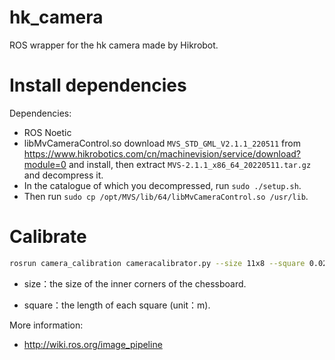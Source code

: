 # hk_camera
ROS wrapper for the hk camera made by Hikrobot.

# Install dependencies
Dependencies:
- ROS Noetic
- libMvCameraControl.so  download `MVS_STD_GML_V2.1.1_220511` from
https://www.hikrobotics.com/cn/machinevision/service/download?module=0 and install,
then extract `MVS-2.1.1_x86_64_20220511.tar.gz` and decompress it.
- In the catalogue of which you decompressed, run `sudo ./setup.sh`.
- Then run `sudo cp /opt/MVS/lib/64/libMvCameraControl.so /usr/lib`.


# Calibrate

```bash
rosrun camera_calibration cameracalibrator.py --size 11x8 --square 0.020 image:=/hk_camera/image_raw camera:=/hk_camera
```

-  size：the size of the inner corners of the chessboard.

- square：the length of each square (unit：m).

More information:

- http://wiki.ros.org/image_pipeline
